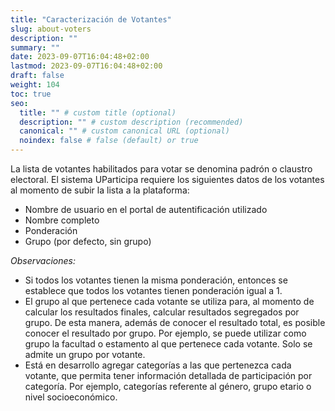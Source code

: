 ```yaml
---
title: "Caracterización de Votantes"
slug: about-voters
description: ""
summary: ""
date: 2023-09-07T16:04:48+02:00
lastmod: 2023-09-07T16:04:48+02:00
draft: false
weight: 104
toc: true
seo:
  title: "" # custom title (optional)
  description: "" # custom description (recommended)
  canonical: "" # custom canonical URL (optional)
  noindex: false # false (default) or true
---
```

La lista de votantes habilitados para votar se denomina padrón o 
claustro electoral. El sistema UParticipa requiere los siguientes 
datos de los votantes al momento de subir la lista a la plataforma: 
- Nombre de usuario en el portal de autentificación utilizado
- Nombre completo
- Ponderación
- Grupo (por defecto, sin grupo)

*Observaciones:* 
- Si todos los votantes tienen la misma ponderación, 
entonces se establece que todos los votantes tienen ponderación igual 
a 1.
- El grupo al que pertenece cada votante se utiliza para, al momento 
de calcular los resultados finales, calcular resultados segregados 
por grupo. De esta manera, además de conocer el resultado total, es 
posible conocer el resultado por grupo. Por ejemplo, se puede utilizar
como grupo la facultad o estamento al que pertenece cada votante. Solo 
se admite un grupo por votante.
- Está en desarrollo agregar categorías a las que pertenezca cada votante, 
que permita tener información detallada de participación por categoría. 
Por ejemplo, categorías referente al género, grupo etario o nivel socioeconómico. 
